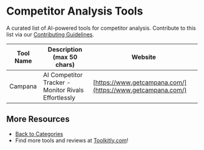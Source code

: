# Competitor Analysis Tools

A curated list of AI-powered tools for competitor analysis. Contribute to this list via our [Contributing Guidelines](../CONTRIBUTING.md).

| Tool Name | Description (max 50 chars) | Website |
|-----------|----------------------------|---------|
| Campana | AI Competitor Tracker - Monitor Rivals Effortlessly | [https://www.getcampana.com/](https://www.getcampana.com/) |

## More Resources
- [Back to Categories](https://github.com/ToolkitlyAI/awesome-ai-tools/blob/master/README.md)
- Find more tools and reviews at [Toolkitly.com](https://toolkitly.com)!
